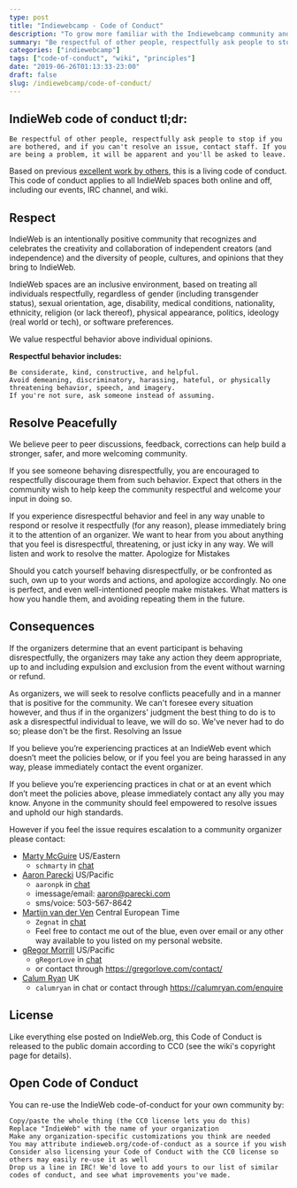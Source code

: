 ```yaml
---
type: post
title: "Indiewebcamp - Code of Conduct"
description: "To grow more familiar with the Indiewebcamp community and its principles, I'm sharing its code of conduct, here."
summary: "Be respectful of other people, respectfully ask people to stop if you are bothered, and if you can't resolve an issue, contact staff. If you are being a problem, it will be apparent and you'll be asked to leave."
categories: ["indiewebcamp"]
tags: ["code-of-conduct", "wiki", "principles"]
date: "2019-06-26T01:13:33-23:00"
draft: false
slug: /indiewebcamp/code-of-conduct/
---
```


## IndieWeb code of conduct tl;dr:

    Be respectful of other people, respectfully ask people to stop if you are bothered, and if you can't resolve an issue, contact staff. If you are being a problem, it will be apparent and you'll be asked to leave.

Based on previous [excellent work by others](https://indieweb.org/code-of-conduct-examples), this is a living code of conduct. This code of conduct applies to all IndieWeb spaces both online and off, including our events, IRC channel, and wiki.

## Respect

IndieWeb is an intentionally positive community that recognizes and celebrates the creativity and collaboration of independent creators (and independence) and the diversity of people, cultures, and opinions that they bring to IndieWeb.

IndieWeb spaces are an inclusive environment, based on treating all individuals respectfully, regardless of gender (including transgender status), sexual orientation, age, disability, medical conditions, nationality, ethnicity, religion (or lack thereof), physical appearance, politics, ideology (real world or tech), or software preferences.

We value respectful behavior above individual opinions.

**Respectful behavior includes:**

    Be considerate, kind, constructive, and helpful.
    Avoid demeaning, discriminatory, harassing, hateful, or physically threatening behavior, speech, and imagery.
    If you're not sure, ask someone instead of assuming.

## Resolve Peacefully

We believe peer to peer discussions, feedback, corrections can help build a stronger, safer, and more welcoming community.

If you see someone behaving disrespectfully, you are encouraged to respectfully discourage them from such behavior. Expect that others in the community wish to help keep the community respectful and welcome your input in doing so.

If you experience disrespectful behavior and feel in any way unable to respond or resolve it respectfully (for any reason), please immediately bring it to the attention of an organizer. We want to hear from you about anything that you feel is disrespectful, threatening, or just icky in any way. We will listen and work to resolve the matter.
Apologize for Mistakes

Should you catch yourself behaving disrespectfully, or be confronted as such, own up to your words and actions, and apologize accordingly. No one is perfect, and even well-intentioned people make mistakes. What matters is how you handle them, and avoiding repeating them in the future.

## Consequences

If the organizers determine that an event participant is behaving disrespectfully, the organizers may take any action they deem appropriate, up to and including expulsion and exclusion from the event without warning or refund.

As organizers, we will seek to resolve conflicts peacefully and in a manner that is positive for the community. We can't foresee every situation however, and thus if in the organizers' judgment the best thing to do is to ask a disrespectful individual to leave, we will do so. We've never had to do so; please don't be the first.
Resolving an Issue

If you believe you’re experiencing practices at an IndieWeb event which doesn’t meet the policies below, or if you feel you are being harassed in any way, please immediately contact the event organizer.

If you believe you’re experiencing practices in chat or at an event which don’t meet the policies above, please immediately contact any ally you may know. Anyone in the community should feel empowered to resolve issues and uphold our high standards.

However if you feel the issue requires escalation to a community organizer please contact:

* [Marty McGuire](https://indieweb.org/User:Martymcgui.re) US/Eastern
  - `schmarty` in [chat](https://indieweb.org/discuss)
* [Aaron Parecki](https://indieweb.org/User:Aaronparecki.com) US/Pacific
  - `aaronpk` in [chat](https://indieweb.org/discuss)
  - imessage/email: aaron@parecki.com
  - sms/voice: 503-567-8642
* [Martijn van der Ven](https://indieweb.org/User:Vanderven.se_martijn) Central European Time
  - `Zegnat` in [chat](https://indieweb.org/discuss)
  - Feel free to contact me out of the blue, even over email or any other way available to you listed on my personal website.
* [gRegor Morrill](https://indieweb.org/User:Gregorlove.com) US/Pacific
  - `gRegorLove` in [chat](https://indieweb.org/discuss)
  - or contact through https://gregorlove.com/contact/
* [Calum Ryan](https://indieweb.org/User:Calumryan.com) UK
  - `calumryan` in chat or contact through https://calumryan.com/enquire

## License

Like everything else posted on IndieWeb.org, this Code of Conduct is released to the public domain according to CC0 (see the wiki's copyright page for details).

## Open Code of Conduct

You can re-use the IndieWeb code-of-conduct for your own community by:

    Copy/paste the whole thing (the CC0 license lets you do this)
    Replace "IndieWeb" with the name of your organization
    Make any organization-specific customizations you think are needed
    You may attribute indieweb.org/code-of-conduct as a source if you wish
    Consider also licensing your Code of Conduct with the CC0 license so others may easily re-use it as well
    Drop us a line in IRC! We'd love to add yours to our list of similar codes of conduct, and see what improvements you've made.


